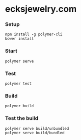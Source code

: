 # ecksjewelry.com

### Setup

    npm install -g polymer-cli
    bower install

### Start

    polymer serve

### Test

    polymer test

### Build

    polymer build

### Test the build

    polymer serve build/unbundled
    polymer serve build/bundled
